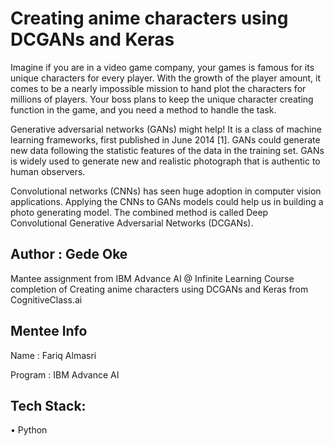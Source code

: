 # Creating anime characters using DCGANs and Keras

Imagine if you are in a video game company, your games is famous for its unique characters for every player. With the growth of the player amount, it comes to be a nearly impossible mission to hand plot the characters for millions of players. Your boss plans to keep the unique character creating function in the game, and you need a method to handle the task.

Generative adversarial networks (GANs) might help!
It is a class of machine learning frameworks, first published in June 2014 [1].
GANs could generate new data following the statistic features of the data in the training set. GANs is widely used to generate new and realistic photograph that is authentic to human observers.

Convolutional networks (CNNs) has seen huge adoption in computer vision applications. Applying the CNNs to GANs models could help us in building a photo generating model. The combined method is called Deep Convolutional Generative Adversarial Networks (DCGANs).

## Author : Gede Oke

Mantee assignment from IBM Advance AI @ Infinite Learning Course completion of Creating anime characters using DCGANs and Keras from CognitiveClass.ai

## Mentee Info

Name      : Fariq Almasri

Program   : IBM Advance AI

## Tech Stack:

•	Python
